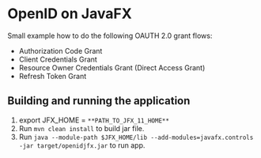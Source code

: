 # OpenID on JavaFX

Small example how to do the following OAUTH 2.0 grant flows:  
- Authorization Code Grant  
- Client Credentials Grant  
- Resource Owner Credentials Grant (Direct Access Grant)
- Refresh Token Grant  

## Building and running the application

1. export JFX_HOME = `**PATH_TO_JFX_11_HOME**`
2. Run `mvn clean install` to build jar file.
3. Run `java --module-path $JFX_HOME/lib --add-modules=javafx.controls -jar target/openidjfx.jar` to run app.


